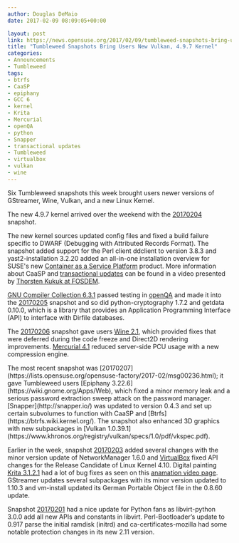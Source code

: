 ```yaml
---
author: Douglas DeMaio
date: 2017-02-09 08:09:05+00:00

layout: post
link: https://news.opensuse.org/2017/02/09/tumbleweed-snapshots-bring-users-new-vulkan-4-9-7-kernel/
title: "Tumbleweed Snapshots Bring Users New Vulkan, 4.9.7 Kernel"
categories:
- Announcements
- Tumbleweed
tags:
- btrfs
- CaaSP
- epiphany
- GCC 6
- kernel
- Krita
- Mercurial
- openQA
- python
- Snapper
- transactional updates
- Tumbleweed
- virtualbox
- vulkan
- wine
---
```



Six Tumbleweed snapshots this week brought users newer versions of GStreamer, Wine, Vulkan, and a new Linux Kernel.

The new 4.9.7 kernel arrived over the weekend with the [20170204](https://lists.opensuse.org/opensuse-factory/2017-02/msg00183.html) snapshot.

The new kernel sources updated config files and fixed a build failure specific to DWARF (Debugging with Attributed Records Format). The snapshot added support for the Perl client ddclient to version 3.8.3 and yast2-installation 3.2.20 added an all-in-one installation overview for SUSE's new [Container as a Service Platform](https://www.suse.com/communities/blog/introducing-suse-containers-service-platform/) product. More information about CaaSP and [transactional updates](https://t.co/uCW8J2Fcem) can be found in a video presented by [Thorsten Kukuk at FOSDEM](https://t.co/uCW8J2Fcem).

[GNU Compiler Collection 6.3.1](https://gcc.gnu.org/) passed testing in [openQA](https://openqa.opensuse.org/) and made it into the [20170205](https://lists.opensuse.org/opensuse-factory/2017-02/msg00197.html) snapshot and so did python-cryptography 1.7.2 and getdata 0.10.0, which is a library that provides an Application Programming Interface (API) to interface with Dirfile databases.

The [20170206](https://lists.opensuse.org/opensuse-factory/2017-02/msg00225.html) snapshot gave users [Wine 2.1](https://www.winehq.org/announce/2.1), which provided fixes that were deferred during the code freeze and Direct2D rendering improvements. [Mercurial 4.1](https://pypi.python.org/pypi/Mercurial) reduced server-side PCU usage with a new compression engine.

<!-- more -->The most recent snapshot was [20170207](https://lists.opensuse.org/opensuse-factory/2017-02/msg00236.html); it gave Tumbleweed users [Epiphany 3.22.6](https://wiki.gnome.org/Apps/Web), which fixed a minor memory leak and a serious password extraction sweep attack on the password manager. [Snapper](http://snapper.io/) was updated to version 0.4.3 and set up certain subvolumes to function with CaaSP and [Btrfs](https://btrfs.wiki.kernel.org/). The snapshot also enhanced 3D graphics with new subpackages in [Vulkan 1.0.39.1](https://www.khronos.org/registry/vulkan/specs/1.0/pdf/vkspec.pdf).

Earlier in the week, snapshot [20170203](https://lists.opensuse.org/opensuse-factory/2017-02/msg00175.html) added several changes with the minor version update of NetworkManager 1.6.0 and [VirtualBox](https://www.virtualbox.org/wiki/VirtualBox) fixed API changes for the Release Candidate of Linux Kernel 4.10. Digital painting [Krita 3.1.2.1](https://krita.org/en/item/krita-3-1-2-released/) had a lot of bug fixes as seen on this [anamation video page](https://krita.org/en/release-notes-for-3-1-2/). GStreamer updates several subpackages with its minor version updated to 1.10.3 and vm-install updated its German Portable Object file in the 0.8.60 update.

Snapshot [20170201](https://lists.opensuse.org/opensuse-factory/2017-02/msg00094.html) had a nice update for Python fans as libvirt-python 3.0.0 add all new APIs and constants in libvirt. Perl-Bootloader’s update to 0.917 parse the initial ramdisk (initrd) and ca-certificates-mozilla had some notable protection changes in its new 2.11 version.

		
